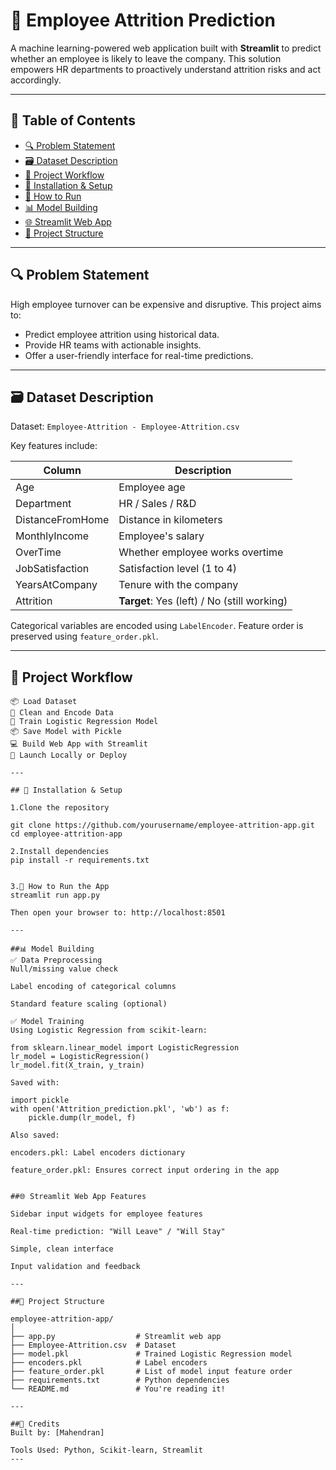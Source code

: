 # 🧠 Employee Attrition Prediction

A machine learning-powered web application built with **Streamlit** to predict whether an employee is likely to leave the company. This solution empowers HR departments to proactively understand attrition risks and act accordingly.

---

## 📌 Table of Contents

- [🔍 Problem Statement](#-problem-statement)
- [🗃️ Dataset Description](#-dataset-description)
- [🧪 Project Workflow](#-project-workflow)
- [🔧 Installation & Setup](#-installation--setup)
- [🚀 How to Run](#-how-to-run)
- [📊 Model Building](#-model-building)
- [🌐 Streamlit Web App](#-streamlit-web-app)
- [📁 Project Structure](#-project-structure)

---

## 🔍 Problem Statement

High employee turnover can be expensive and disruptive. This project aims to:

- Predict employee attrition using historical data.
- Provide HR teams with actionable insights.
- Offer a user-friendly interface for real-time predictions.

---

## 🗃️ Dataset Description

Dataset: `Employee-Attrition - Employee-Attrition.csv`

Key features include:

| Column            | Description                                |
|------------------|--------------------------------------------|
| Age              | Employee age                                |
| Department       | HR / Sales / R&D                            |
| DistanceFromHome | Distance in kilometers                      |
| MonthlyIncome    | Employee's salary                           |
| OverTime         | Whether employee works overtime             |
| JobSatisfaction  | Satisfaction level (1 to 4)                 |
| YearsAtCompany   | Tenure with the company                     |
| Attrition        | **Target**: Yes (left) / No (still working) |

Categorical variables are encoded using `LabelEncoder`. Feature order is preserved using `feature_order.pkl`.

---

## 🧪 Project Workflow

```text
📦 Load Dataset
🧹 Clean and Encode Data
🧠 Train Logistic Regression Model
📦 Save Model with Pickle
💻 Build Web App with Streamlit
🚀 Launch Locally or Deploy

---

## 🔧 Installation & Setup

1.Clone the repository

git clone https://github.com/yourusername/employee-attrition-app.git
cd employee-attrition-app

2.Install dependencies
pip install -r requirements.txt


3.🚀 How to Run the App
streamlit run app.py

Then open your browser to: http://localhost:8501

---

##📊 Model Building
✅ Data Preprocessing
Null/missing value check

Label encoding of categorical columns

Standard feature scaling (optional)

✅ Model Training
Using Logistic Regression from scikit-learn:

from sklearn.linear_model import LogisticRegression
lr_model = LogisticRegression()
lr_model.fit(X_train, y_train)

Saved with:

import pickle
with open('Attrition_prediction.pkl', 'wb') as f:
    pickle.dump(lr_model, f)

Also saved:

encoders.pkl: Label encoders dictionary

feature_order.pkl: Ensures correct input ordering in the app


##🌐 Streamlit Web App Features

Sidebar input widgets for employee features

Real-time prediction: "Will Leave" / "Will Stay"

Simple, clean interface

Input validation and feedback

---

##📁 Project Structure

employee-attrition-app/
│
├── app.py                  # Streamlit web app
├── Employee-Attrition.csv  # Dataset
├── model.pkl               # Trained Logistic Regression model
├── encoders.pkl            # Label encoders
├── feature_order.pkl       # List of model input feature order
├── requirements.txt        # Python dependencies
└── README.md               # You're reading it!

---

##🥇 Credits
Built by: [Mahendran]

Tools Used: Python, Scikit-learn, Streamlit
---




